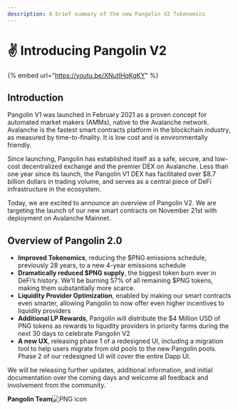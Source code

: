 ```yaml
---
description: A brief summary of the new Pangolin V2 Tokenomics
---
```


# ✌ Introducing Pangolin V2

{% embed url="https://youtu.be/XNutIHqKgKY" %}

## Introduction <a href="introduction" id="introduction"></a>

Pangolin V1 was launched in February 2021 as a proven concept for automated market makers (AMMs), native to the Avalanche network. Avalanche is the fastest smart contracts platform in the blockchain industry, as measured by time-to-finality. It is low cost and is environmentally friendly.

Since launching, Pangolin has established itself as a safe, secure, and low-cost decentralized exchange and the premier DEX on Avalanche. Less than one year since its launch, the Pangolin V1 DEX has facilitated over $8.7 billion dollars in trading volume, and serves as a central piece of DeFi infrastructure in the ecosystem.

Today, we are excited to announce an overview of Pangolin V2. We are targeting the launch of our new smart contracts on November 21st with deployment on Avalanche Mainnet.

## Overview of Pangolin 2.0

* **Improved Tokenomics**, reducing the $PNG emissions schedule, previously 28 years, to a new 4-year emissions schedule
* **Dramatically reduced $PNG supply**, the biggest token burn ever in DeFi’s history. We’ll be burning 57% of all remaining $PNG tokens, making them substantially more scarce.
* **Liquidity Provider Optimization**, enabled by making our smart contracts even smarter, allowing Pangolin to now offer even higher incentives to liquidity providers
* **Additional LP Rewards**, Pangolin will distribute the $4 Million USD of PNG tokens as rewards to liquidity providers in priority farms during the next 30 days to celebrate Pangolin V2
* **A new UX**, releasing phase 1 of a redesigned UI, including a migration tool to help users migrate from old pools to the new Pangolin pools. Phase 2 of our redesigned UI will cover the entire Dapp UI.

We will be releasing further updates, additional information, and initial documentation over the coming days and welcome all feedback and involvement from the community.

**Pangolin Team**![PNG icon](https://pangolin.exchange/icon.svg)
